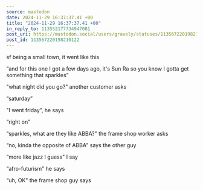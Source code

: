 ```yaml
---
source: mastodon
date: 2024-11-29 16:37:37.41 +00
title: "2024-11-29 16:37:37.41 +00"
in_reply_to: 113552177734947081
post_uri: https://mastodon.social/users/gravely/statuses/113567220198210122
post_id: 113567220198210122
---
```

sf being a small town, it went like this

“and for this one I got a few days ago, it's Sun Ra so you know I gotta get something that sparkles”

"what night did you go?” another customer asks

“saturday”

"I went friday”, he says

“right on”

“sparkles, what are they like ABBA?" the frame shop worker asks

“no, kinda the opposite of ABBA" says the other guy

“more like jazz I guess" I say

“afro-futurism" he says

“uh, OK" the frame shop guy says


